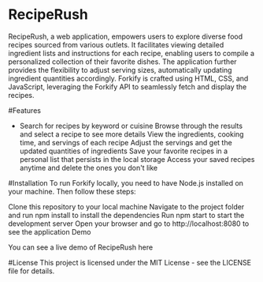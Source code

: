 # RecipeRush 
RecipeRush, a web application, empowers users to explore diverse food recipes sourced from various outlets. It facilitates viewing detailed ingredient lists and instructions for each recipe, enabling users to compile a personalized collection of their favorite dishes. The application further provides the flexibility to adjust serving sizes, automatically updating ingredient quantities accordingly. Forkify is crafted using HTML, CSS, and JavaScript, leveraging the Forkify API to seamlessly fetch and display the recipes.

#Features
* Search for recipes by keyword or cuisine
Browse through the results and select a recipe to see more details
View the ingredients, cooking time, and servings of each recipe
Adjust the servings and get the updated quantities of ingredients
Save your favorite recipes in a personal list that persists in the local storage
Access your saved recipes anytime and delete the ones you don't like

#Installation
To run Forkify locally, you need to have Node.js installed on your machine. Then follow these steps:

Clone this repository to your local machine
Navigate to the project folder and run npm install to install the dependencies
Run npm start to start the development server
Open your browser and go to http://localhost:8080 to see the application
Demo

You can see a live demo of RecipeRush here 

#License
This project is licensed under the MIT License - see the LICENSE file for details.
